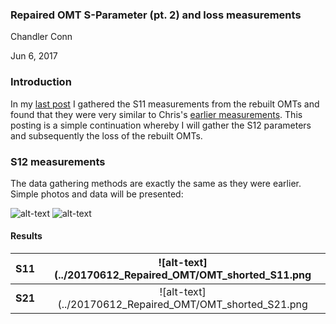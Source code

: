 ### Repaired OMT S-Parameter (pt. 2) and loss measurements 
Chandler Conn

Jun 6, 2017

### Introduction
In my [last post](http://github.com/bmxdemo/bmxproject/logbook/postings/20170612_Repaired_OMT/index.md "last measurements") I gathered the S11 measurements from the rebuilt OMTs and found that they were very similar to Chris's [earlier measurements](../20170321_new_omt/index.md "Click me! :)"). This posting is a simple continuation whereby I will gather the S12 parameters and subsequently the loss of the rebuilt OMTs.

### S12 measurements
The data gathering methods are exactly the same as they were earlier. Simple photos and data will be presented:

![alt-text](../20170612_Repaired_OMT/IMG20170613_131550.jpg)
![alt-text](../20170612_Repaired_OMT/IMG20170613_132352.jpg)

#### Results
| S11  | ![alt-text](../20170612_Repaired_OMT/OMT_shorted_S11.png |
| :---: | :---: |
| **S21** | ![alt-text](../20170612_Repaired_OMT/OMT_shorted_S21.png|
